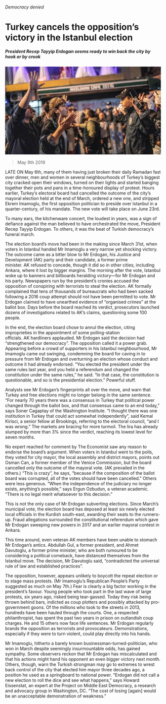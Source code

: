 ###### Democracy denied

# Turkey cancels the opposition’s victory in the Istanbul election 

##### President Recep Tayyip Erdogan seems ready to win back the city by hook or by crook 

![image](images/20190511_eup001.jpg) 

> May 9th 2019 

LATE ON May 6th, many of them having just broken their daily Ramadan fast over dinner, men and women in several neighbourhoods of Turkey’s biggest city cracked open their windows, turned on their lights and started banging together their pots and pans in a time-honoured display of protest. Hours earlier, Turkey’s electoral board had cancelled the outcome of the city’s mayoral election held at the end of March, ordered a new one, and stripped Ekrem Imamoglu, the first opposition politician to preside over Istanbul in a quarter-century, of his mandate. The new vote will take place on June 23rd. 

To many ears, the kitchenware concert, the loudest in years, was a sign of defiance against the man believed to have orchestrated the move, President Recep Tayyip Erdogan. To others, it was the beat of Turkish democracy’s funeral march. 

The election board’s move had been in the making since March 31st, when voters in Istanbul handed Mr Imamoglu a very narrow yet shocking victory. The outcome came as a bitter blow to Mr Erdogan, his Justice and Development (AK) party and their candidate, a former prime minister. AK refused to concede, though it did so in other cities, including Ankara, where it lost by bigger margins. The morning after the vote, Istanbul woke up to banners and billboards heralding victory—for Mr Erdogan and his party. Newspapers run by the president’s cronies accused the opposition of conspiring with terrorists to steal the election. AK formally complained that tens of thousands of bureaucrats who had been sacked following a 2016 coup attempt should not have been permitted to vote. Mr Erdogan claimed to have unearthed evidence of “organised crimes” at the ballot box. Days before the board reached its verdict, prosecutors launched dozens of investigations related to AK’s claims, questioning some 100 people. 

In the end, the election board chose to annul the election, citing improprieties in the appointment of some polling-station officials. AK hardliners applauded. Mr Erdogan said the decision had “strengthened our democracy”. The opposition called it a power grab. Appearing before a crowd of supporters in his Istanbul neighbourhood, Mr Imamoglu came out swinging, condemning the board for caving in to pressure from Mr Erdogan and overturning an election whose conduct and outcome it had already endorsed. “You elected the president under the same rules last year, and you held a referendum and changed the constitution under the same rules,” he said. “In that case, the constitution is questionable, and so is the presidential election.” Powerful stuff. 

Analysts see Mr Erdogan’s fingerprints all over the move, and warn that Turkey and free elections might no longer belong in the same sentence. “For nearly 70 years there was a consensus in Turkey that political power changed through the ballot box, and that consensus came to an end today,” says Soner Cagaptay of the Washington Institute. “I thought there was one institution in Turkey that could act somewhat independently”, said Kemal Kirisci, a senior fellow at Brookings, referring to the electoral council, “and I was wrong.” The markets are bracing for more turmoil. The lira has already slumped by more than 3% since the verdict, reaching its lowest level for seven months. 

No expert reached for comment by The Economist saw any reason to endorse the board’s argument. When voters in Istanbul went to the polls, they voted for city mayor, the local assembly and district mayors, points out Osman Can, a former member of the Venice Commission, but the board cancelled only the outcome of the mayoral vote. (AK prevailed in the others.) “This is crazy”, he says, “because if the composition of the ballot board was corrupted, all of the votes should have been cancelled.” Others were less generous. “When the independence of the judiciary no longer exists, anything’s possible,” says Ergun Ozbudun, a veteran academic. “There is no legal merit whatsoever to this decision.” 

This is not the only case of Mr Erdogan subverting elections. Since March’s municipal vote, the election board has deposed at least six newly elected local officials in the Kurdish south-east, awarding their seats to the runners-up. Fraud allegations surrounded the constitutional referendum which gave Mr Erdogan sweeping new powers in 2017 and an earlier mayoral contest in Ankara. 

This time around, even veteran AK members have been unable to stomach Mr Erdogan’s antics. Abdullah Gul, a former president, and Ahmet Davutoglu, a former prime minister, who are both rumoured to be considering a political comeback, have distanced themselves from the Istanbul move. The decision, Mr Davutoglu said, “contradicted the universal rule of law and established practices”. 

The opposition, however, appears unlikely to boycott the repeat election or to stage mass protests. (Mr Imamoglu’s Republican People’s Party suggested as much on May 7th.) Fear is clearly a big factor working in the president’s favour. Young people who took part in the last wave of large protests, six years ago, risked being tear-gassed. Today they risk being thrown behind bars, indicted as coup plotters and possibly attacked by pro-government goons. Of the millions who took to the streets in 2013, hundreds have been hauled through the courts. One, a respected philanthropist, has spent the past two years in prison on outlandish coup charges. He and 15 others now face life sentences. Mr Erdogan regularly brands the opposition as terrorists and provocateurs. Demonstrations, especially if they were to turn violent, could play directly into his hands. 

Mr Imamoglu, hitherto a barely known businessman-turned-politician, who won in March despite seemingly insurmountable odds, has gained sympathy. Some observers reckon that Mr Erdogan has miscalculated and that his actions might hand his opponent an even bigger victory next month. Others, though, warn the Turkish strongman may go to extremes to wrest back control of the city that elected him mayor three decades ago, a position he used as a springboard to national power. “Erdogan did not call a new election to roll the dice and see what happens,” says Howard Eissenstat, an expert at the Project on Middle East Democracy, a research and advocacy group in Washington, DC. “The cost of losing [again] would be an unacceptable demonstration of weakness.” 

